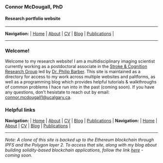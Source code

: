 ### Connor McDougall, PhD
#### Research portfolio website
___
**Navigation:** | [Home](README.md) | [About](about.md) | [CV](cv.md) | [Blog](blog.md) | [Publications](publications.md) |
___

### Welcome!
Welcome to my research website! I am a multidisciplinary imaging scientist currently working as a postdoctoral associate in the [Stroke & Cognition Research Group](https://cumming.ucalgary.ca/cerebral-circulation-cognition/stroke-cognition) led by [Dr. Philip Barber](https://cumming.ucalgary.ca/departments/dcns/about/faculty/barber). This site is maintained as a directory for access to my work across multiple websites and paltforms, as well as a programming blog which provides helpful tutorials & walkthroughs of common problems I hace run into in the past (coming soon). If you have any questions, don't hesistate to reach out by email: connor.mcdougall1@ucalgary.ca.

### Helpful links


**Navigation:** | [Home](README.md) | [About](about.md) | [CV](cv.md) | [Blog](blog.md) | [Publications](publications.md) |
**Navigation:** | [Home](README.md) | [About](about.md) | [CV](cv.md) | [Blog](blog.md) | [Publications](publications.md) |
___




*Note: A clone of this site is backed up to the Ethereum blockchain through IPFS and the Polygon layer 2. To access that site, along with my blog about building solidity-based blockchain applications, follow the link [here](https://ccmcdougall.eth.limo) - coming soon.*
